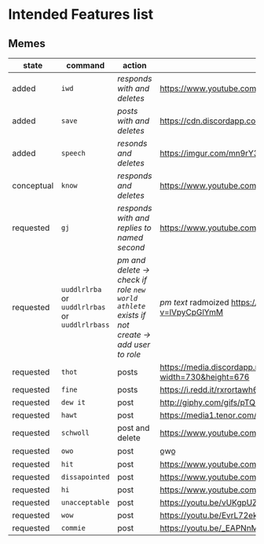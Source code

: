 # Intended Features list

## Memes
state | command | action | content
-|-|-|-
added |`iwd` | *responds with and deletes* | https://www.youtube.com/watch?v=54inBF55uxk
added| `save` | *posts with and deletes* | https://cdn.discordapp.com/attachments/436982736729931778/522862227728891915/Ist_noch_relativ_safe.jpg
added | `speech` | *resonds and deletes* | https://imgur.com/mn9rY3A  
conceptual | `know` | *responds and deletes* | https://www.youtube.com/watch?v=J49pXs9ZCtE
requested | `gj` | *responds with and replies to named second* | https://www.youtube.com/watch?v=-yNhl8wT3Pc
requested | `uuddlrlrba` or `uuddlrlrbas` or `uuddlrlrbass` | *pm and delete -> check if role `new world athlete` exists if not create -> add user to role* | *pm text* radmoized https://www.youtube.com/watch?v=C_vRuqe02Uc https://www.youtube.com/watch?v=lVpyCpGlYmM
requested | `thot` | posts | https://media.discordapp.net/attachments/447141451579654167/530501924450205745/jQuJGrx.png?width=730&height=676
requested | `fine` | posts | https://i.redd.it/rxrortawh6821.jpg
requested | `dew it` | post | http://giphy.com/gifs/pTQUOfSmjo2hG
requested | `hawt` | post | https://media1.tenor.com/images/7b9394e1d63512cbe01674bc1f1c7ba5/tenor.gif?itemid=13080022
requested | `schwoll` | post and delete | https://www.youtube.com/watch?v=kx_G2a2hL6U
requested | `owo` | post | o̲wo̲
requested | `hit` | post | https://www.youtube.com/watch?v=dNZPT8TjUDw
requested | `dissapointed` | post | https://www.youtube.com/watch?v=V856p0yjfEA
requested | `hi` | post | https://www.youtube.com/watch?v=Ebg8TqxKlsM
requested | `unacceptable` | post | https://youtu.be/vUKgpUZ3iQ8
requested | `wow` | post | https://youtu.be/EvrL72ekbGE
requested | `commie` | post | https://youtu.be/_EAPNnMBo-k
 